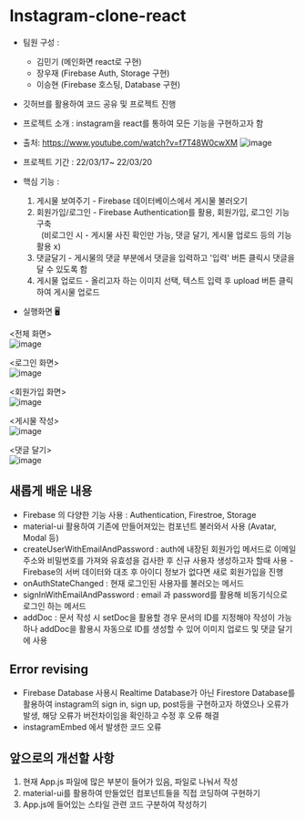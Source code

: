 # Instagram-clone-react
* 팀원 구성 : 
  - 김민기 (메인화면 react로 구현)
  - 장우재 (Firebase Auth, Storage 구현)
  - 이승현 (Firebase 호스팅, Database 구현)

* 깃허브를 활용하여 코드 공유 및 프로젝트 진행
  
* 프로젝트 소개 : instagram을 react를 통하여 모든 기능을 구현하고자 함
* 출처: https://www.youtube.com/watch?v=f7T48W0cwXM
  ![image](https://user-images.githubusercontent.com/93183070/158064604-e9194a75-5179-4f13-a1b2-90ac648dca01.png)

* 프로젝트 기간 : 22/03/17~ 22/03/20
* 핵심 기능 : 
  1. 게시물 보여주기 - Firebase 데이터베이스에서 게시물 불러오기
  2. 회원가입/로그인 - Firebase Authentication를 활용, 회원가입, 로그인 기능 구축<br>
     &nbsp; (비로그인 시 - 게시물 사진 확인만 가능, 댓글 달기, 게시물 업로드 등의 기능 활용 x)
  4. 댓글달기 - 게시물의 댓글 부분에서 댓글을 입력하고 '입력' 버튼 클릭시 댓글을 달 수 있도록 함
  5. 게시물 업로드 - 올리고자 하는 이미지 선택, 텍스트 입력 후 upload 버튼 클릭하여 게시물 업로드

* 실행화면 🖥

 <전체 화면><br>
  ![image](https://user-images.githubusercontent.com/93183070/158063900-c89e6a59-fc87-4944-9a62-f6f4e53b0c46.png)

 <로그인 화면><br>
 ![image](https://user-images.githubusercontent.com/93183070/158063910-f82be24d-1e10-42fc-b6b7-aa67c5cffd18.png)

 <회원가입 화면><br>
 ![image](https://user-images.githubusercontent.com/93183070/158063921-9f99bf69-59a0-4abb-b3e1-759c61893927.png)

 <게시물 작성><br>
 ![image](https://user-images.githubusercontent.com/93183070/158063930-6b6f9b29-0a35-4b95-906b-50635181ab7e.png)

 <댓글 달기><br>
 ![image](https://user-images.githubusercontent.com/93183070/158063944-4183e702-75ec-4085-8a17-40c1b2146f9c.png)

 
 
## 새롭게 배운 내용
  - Firebase 의 다양한 기능 사용 : Authentication, Firestroe, Storage
  - material-ui 활용하여 기존에 만들어져있는 컴포넌트 불러와서 사용 (Avatar, Modal 등)
  - createUserWithEmailAndPassword : auth에 내장된 회원가입 메서드로 이메일 주소와 비밀번호를 가져와 유효성을 검사한 후 신규 사용자 생성하고자 할때 사용 - Firebase의 서버 데이터와 대조 후 아이디 정보가 없다면 새로 회원가입을 진행
  - onAuthStateChanged : 현재 로그인된 사용자를 불러오는 메서드
  - signInWithEmailAndPassword : email 과 password를 활용해 비동기식으로 로그인 하는 메서드
  - addDoc : 문서 작성 시 setDoc을 활용할 경우 문서의 ID를 지정해야 작성이 가능하나 addDoc을 활용시 자동으로 ID를 생성할 수 있어 이미지 업로드 및 댓글 달기에 사용

## Error revising
- Firebase Database 사용시 Realtime Database가 아닌 Firestore Database를 활용하여 instagram의 sign in, sign up, post등을 구현하고자 하였으나 오류가 발생, 해당 오류가 버전차이임을 확인하고 수정 후 오류 해결
- instagramEmbed 에서 발생한 코드 오류

## 앞으로의 개선할 사항
  1. 현재 App.js 파일에 많은 부분이 들어가 있음, 파일로 나눠서 작성
  2. material-ui를 활용하여 만들었던 컴포넌트들을 직접 코딩하여 구현하기
  3. App.js에 들어있는 스타일 관련 코드 구분하여 작성하기 
